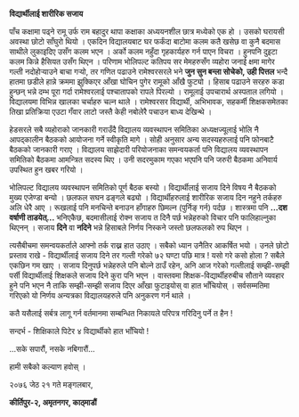 **विद्यार्थीलाई शारीरिक सजाय**

पाँच कक्षामा पढ्ने रामू उर्फ राम बहादुर थापा कक्षाका अध्ययनशील छात्र मध्येको एक हो ।
उसको घरायसी अवस्था छोटो साँघुरो थियो । एकदिन विद्यालयबाट घर फर्कंदा बाटोमा कलम
कतै खसेछ वा कुनै बदमास साथीले लुकाइदिए उसँग कलम भएन । अर्को कलम नहुँदा गृहकार्यहरु
गर्न पाएन विचरा । हुनपनि दुइटा कलम किन्ने हैसियत उसँग थिएन । परिणाम भोलिपल्ट
कतिपय सर मेमहरुसँग व्यहोरा जनाई क्षमा मागेर गल्ती नदोहोर्‍याउने बाचा गर्‍यो, तर गणित
पढाउने रामेश्वरसरले भने **जुन सुन बन्ला सोचेको, उही पित्तल** भन्दै हातमा छडीले हान्ने
क्रममा झुक्किएर आँखा घोचिन पुगेर रामूको आँखै फुट्यो । हिसाब पढाउने सरहरु कडा हुन्छन् भन्ने
दम्भ पूरा गर्दा रामेश्वरलाई पश्चातापको रापले पिरल्यो । रामूलाई उपचारार्थ अस्पताल
लगियो । विद्यालयमा विभिन्न खालका चर्चाहरु चल्न थाले । रामेश्वरसर विद्यार्थी,
अभिभावक, सहकर्मी शिक्षकसमेतका तिखा प्रतिक्रिया एउटा गँवार लाटो जस्तै केही नबोलेरै
पचाउन बाध्य देखिन्थे ।

हेडसरले सबै व्यहोराको जानकारी गराउँदै विद्यालय व्यवस्थापन समितिका अध्यक्षज्यूलाई भोलि
नै आपद्कालीन बैठकको आयोजना गर्ने स्वीकृति मागे । सोही अनुसार अन्य सदस्यहरुलाई पनि
फोनबाटै बैठकको जानकारी गराए । विद्यालय साझेदारी परियोजनाका समन्वयकर्ता पनि
विद्यालय व्यवस्थापन समितिको बैठकमा आमन्त्रित सदस्य थिए । उनी सदरमुकाम गएका भएपनि
पनि जरुरी बैठकमा अनिवार्य उपस्थित हुन खबर गरियो ।

भोलिपल्ट विद्यालय व्यवस्थापन समितिको पूर्ण बैठक बस्यो । विद्यार्थीलाई सजाय दिने
विषय नै बैठकको मुख्य एजेण्डा बन्यो । छलफल सघन ढङ्गले बढ्यो । विद्यार्थीहरुलाई शारीरिक
सजाय दिन नहुने तर्कहरु अलि धेरै आए । रूखलाई पनि मनचिन्ते बनाउन हाँगाहरु छिमल्न
(पुर्निङ् गर्न) पर्दछ । शास्त्रमा पनि **...दश वर्षाणी ताडयेत्...** भनिएकैछ,
बदमासीलाई रोक्न सजाय त दिनै पर्छ भन्नेहरुको विचार पनि फालिहाल्नुका थिएनन् । सजाय
**दिने** वा **नदिने** भन्ने हिसाबले निर्णय निस्कने जस्तो छलफलको रुप थिएन ।

त्यसैबीचमा समन्वयकर्ताले आफ्नो तर्क राख्न हात उठाए । सबैको ध्यान उनैतिर आकर्षित भयो
। उनले छोटो प्रस्ताव राखे - विद्यार्थीलाई सजाय दिने तर गल्ती गरेको ७२ घण्टा पछि
मात्र ! यसो गरे कसो होला ? सबैले एकछिन गम खाए । सजाय दिनुपर्छ भन्नेहरुले पनि बोल्ने
ठाउँ रहेन, अनि आज गरेको गल्तीलाई सम्झी-सम्झी पर्सी विद्यार्थीलाई शिक्षकले सजाय दिने
कुरा पनि भएन । वास्तवमा शिक्षक-विद्यार्थीहरुबीच सौताने व्यवहार हुने पनि भएन नै ताकि
सम्झी-सम्झी सजाय दिएर आँखा फुटाइयोस् वा हात भाँचियोस् । सर्वसम्मतिमा गरिएको यो
निर्णय अन्यत्रका विद्यालयहरुले पनि अनुकरण गर्न थाले ।

कतै यसैलाई सर्बत्र लागू गर्न वर्तमानमा सम्बन्धित निकायले परिपत्र गरिदिनु पर्ने त हैन !

सन्दर्भ - शिक्षिकाले पिटेर ४ विद्यार्थीको हात भाँचियो !

...सके सपारौं, नसके नबिगारौं...

हामी सबैको कल्याण हवोस् ।

२०७६ जेठ २१ गते मङ्गलबार,

**कीर्तिपुर-२, अमृतनगर, काठ्माडौं**
